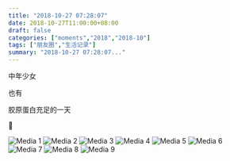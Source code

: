 ```yaml
---
title: "2018-10-27 07:28:07"
date: 2018-10-27T11:00:00+08:00
draft: false
categories: ["moments","2018","2018-10"]
tags: ["朋友圈","生活记录"]
summary: "2018-10-27 07:28:07..."
---
```


中年少女

也有

胶原蛋白充足的一天

🌝

![Media 1](/Moments/photos/2018-10-27/201810270728070.jpg)
![Media 2](/Moments/photos/2018-10-27/201810270728071.jpg)
![Media 3](/Moments/photos/2018-10-27/201810270728072.jpg)
![Media 4](/Moments/photos/2018-10-27/201810270728073.jpg)
![Media 5](/Moments/photos/2018-10-27/201810270728074.jpg)
![Media 6](/Moments/photos/2018-10-27/201810270728075.jpg)
![Media 7](/Moments/photos/2018-10-27/201810270728076.jpg)
![Media 8](/Moments/photos/2018-10-27/201810270728077.jpg)
![Media 9](/Moments/photos/2018-10-27/201810270728078.jpg)

